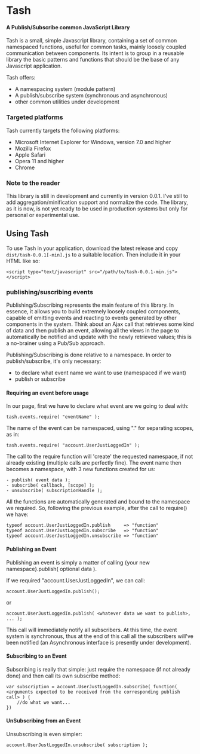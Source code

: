 Tash
=========

#### A Publish/Subscribe common JavaScript Library ####

Tash is a small, simple Javascript library, containing a set of common namespaced 
functions, useful for common tasks, mainly loosely coupled communication between components. Its intent is to group in a reusable library
the basic patterns and functions that should be the base of any Javascript application.

Tash offers:

* A namespacing system (module pattern)
* A publish/subscribe system (synchronous and asynchronous)
* other common utilities under development

### Targeted platforms ###

Tash currently targets the following platforms:

* Microsoft Internet Explorer for Windows, version 7.0 and higher
* Mozilla Firefox
* Apple Safari
* Opera 11 and higher
* Chrome

### Note to the reader ###

This library is still in development and currently in version 0.0.1.
I've still to add aggregation/minification support and normalize the code. 
The library, as it is now, is not yet ready to be used in production systems but only for personal or experimental use.

Using Tash
---------------

To use Tash in your application, download the latest release 
and copy 
`dist/tash-0.0.1[-min].js` to a suitable location. Then include it in your HTML
like so:

    <script type="text/javascript" src="/path/to/tash-0.0.1-min.js"></script>

### publishing/suscribing events ###

Publishing/Subscribing represents the main feature of this library. In essence, it allows you to build extremely loosely coupled components, capable of emitting events and reacting to events generated by other components in the system. 
Think about an Ajax call that retrieves some kind of data and then publish an event, allowing all the views in the page to automatically be notified and update with the newly retrieved values; this is a no-brainer using a Pub/Sub approach.

Publishing/Subscribing is done relative to a namespace.
In order to publish/subscribe, it's only necessary:

- to declare what event name we want to use (namespaced if we want)
- publish or subscribe

#### Requiring an event before usage ####

In our page, first we have to declare what event are we going to deal with:

    tash.events.require( "eventName" );

The name of the event can be namespaced, using "." for separating scopes, as in:

    tash.events.require( "account.UserJustLoggedIn" );

The call to the require function will 'create' the requested namespace, if not already existing (multiple calls are perfectly fine). The event name then becomes a namespace, with 3 new functions created for us:

    - publish( event data );
    - subscribe( callback, [scope] );
    - unsubscribe( subscriptionHandle );

All the functions are automatically generated and bound to the namespace we required. So, following the previous example, after the call to require() we have:

    typeof account.UserJustLoggedIn.publish     => "function"
    typeof account.UserJustLoggedIn.subscribe   => "function"
    typeof account.UserJustLoggedIn.unsubscribe => "function"


#### Publishing an Event ####

Publishing an event is simply a matter of calling {your new namespace}.publish( optional data ).

If we required "account.UserJustLoggedIn", we can call:

    account.UserJustLoggedIn.publish();
or

    account.UserJustLoggedIn.publish( <whatever data we want to publish>, ... );

This call will immediately notify all subscribers. At this time, the event system is synchronous, thus at the end of this call all the subscribers will've been notified (an Asynchronous interface is presently under development).


#### Subscribing to an Event ####

Subscribing is really that simple: just require the namespace (if not already done) and then call its own subscribe method:

    var subscription = account.UserJustLoggedIn.subscribe( function( <arguments expected to be received from the corresponding publish call> ) { 
        //do what we want...
    })

#### UnSubscribing from an Event ####

Unsubscribing is even simpler:

    account.UserJustLoggedIn.unsubscribe( subscription );

